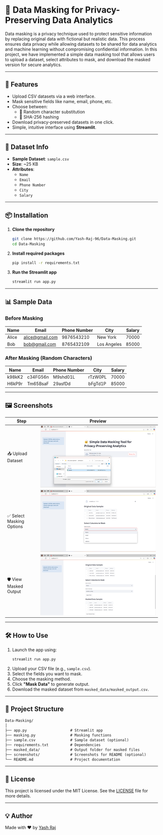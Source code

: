 # 🔐 Data Masking for Privacy-Preserving Data Analytics

Data masking is a privacy technique used to protect sensitive information by replacing original data with fictional but realistic data. This process ensures data privacy while allowing datasets to be shared for data analytics and machine learning without compromising confidential information. In this project, we have implemented a simple data masking tool that allows users to upload a dataset, select attributes to mask, and download the masked version for secure analytics.

---

## 🚀 Features

- Upload CSV datasets via a web interface.
- Mask sensitive fields like name, email, phone, etc.
- Choose between:
  - 🔁 Random character substitution
  - 🔐 SHA-256 hashing
- Download privacy-preserved datasets in one click.
- Simple, intuitive interface using **Streamlit**.

---

## 📁 Dataset Info

- **Sample Dataset**: `sample.csv`
- **Size**: ~25 KB
- **Attributes**:
  - `Name`
  - `Email`
  - `Phone Number`
  - `City`
  - `Salary`

---

## 📦 Installation

1. **Clone the repository**
   ```bash
   git clone https://github.com/Yash-Raj-96/Data-Masking.git
   cd Data-Masking
   ```

2. **Install required packages**
   ```bash
   pip install -r requirements.txt
   ```

3. **Run the Streamlit app**
   ```bash
   streamlit run app.py
   ```

---

## 📊 Sample Data

### Before Masking
| Name  | Email           | Phone Number | City        | Salary |
|-------|------------------|--------------|-------------|--------|
| Alice | alice@gmail.com  | 9876543210   | New York    | 70000  |
| Bob   | bob@gmail.com    | 8765432109   | Los Angeles | 85000  |

### After Masking (Random Characters)
| Name   | Email      | Phone Number | City     | Salary |
|--------|------------|--------------|----------|--------|
| k98kK2 | c34FG56n   | M9shd01L     | rTzW0PL  | 70000  |
| H6kP9r | Tm65BsaF   | 29asfDd      | bFgTd1P  | 85000  |

---

## 🖼️ Screenshots

| Step                          | Preview |
|-------------------------------|---------|
| 📤 Upload Dataset             | ![Upload](https://github.com/Yash-Raj-96/Data-Masking/blob/main/sample_data/Output/Screenshot%202025-03-25%20000252.png?raw=true) |
| ✅ Select Masking Options     | ![Select](https://github.com/Yash-Raj-96/Data-Masking/blob/main/sample_data/Output/Screenshot%202025-03-25%20000337.png?raw=true) |
| 🛡️ View Masked Output         | ![Masked](https://github.com/Yash-Raj-96/Data-Masking/blob/main/sample_data/Output/Screenshot%202025-03-25%20000435.png?raw=true) |


---

## 🛠️ How to Use

1. Launch the app using:
   ```bash
   streamlit run app.py
   ```
2. Upload your CSV file (e.g., `sample.csv`).
3. Select the fields you want to mask.
4. Choose the masking method.
5. Click **"Mask Data"** to generate output.
6. Download the masked dataset from `masked_data/masked_output.csv`.

---

## 📁 Project Structure

```
Data-Masking/
│
├── app.py                    # Streamlit app
├── masking.py                # Masking functions
├── sample.csv                # Sample dataset (optional)
├── requirements.txt          # Dependencies
├── masked_data/              # Output folder for masked files
├── screenshots/              # Screenshots for README (optional)
└── README.md                 # Project documentation
```

---

## 📄 License

This project is licensed under the MIT License. See the [LICENSE](LICENSE) file for more details.

---

## 💡 Author

Made with ❤️ by [Yash Raj](https://github.com/Yash-Raj-96)
